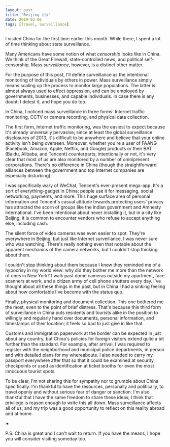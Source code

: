 ```yaml
---
layout: post
title: "Beijing 🇨🇳"
date: 2019-02-06
tags: [Travel, Surveillance]
---
```


<!-- cspell:words FAANG Tencent -->

I visited China for the first time earlier this month. While there, I spent
a lot of time thinking about state surveillance.

Many Americans have some notion of what _censorship_ looks like in China. We
think of the Great Firewall, state-controlled news, and political
self-censorship. Mass _surveillance_, however, is a distinct other matter.

For the purpose of this post, I'll define surveillance as the intentional
monitoring of individuals by others in power. Mass surveillance simply means
scaling up the process to monitor large populations. The latter is almost
always used to effect oppression, and can be employed by governments,
businesses, and capable individuals. In case there is any doubt: I detest it,
and hope you do too.

In China, I noticed mass surveillance in three forms: Internet traffic
monitoring, CCTV or camera recording, and physical data collection.

The first form, Internet traffic monitoring, was the easiest to expect because
it's already universally pervasive; since at least the global surveillance
disclosures of 2013, it's difficult to be anywhere and believe that your online
activity isn't being overseen. Moreover, whether you're a user of FAANG
(Facebook, Amazon, Apple, Netflix, and Google) products or their BAT (Baidu,
Alibaba, and Tencent) counterparts, intentionally or not, it's very clear that
most of us are also monitored by a number of omnipresent corporations. There's
no difference in China (though the straightforward alliances between the
government and top Internet companies are especially disturbing).

I was specifically wary of WeChat, Tencent's ever-present mega-app. It's a sort
of everything-gadget in China: people use it for messaging, social networking,
payments, and more. This huge surface area of personal information and
Tencent's casual attitude towards protecting users' privacy has attracted the
scorn of groups like the Indian government and Amnesty International. I've been
intentional about never installing it, but in a city like Beijing, it is common
to encounter vendors who refuse to accept anything else, including cash.

The silent force of video cameras was even easier to spot. They're everywhere
in Beijing, but just like Internet surveillance, I was never sure who was
watching. There's really nothing even that notable about the apparent mechanics
of the camera networks, but I couldn't stop thinking about them.

I couldn't stop thinking about them because I knew they reminded me of
a hypocrisy in my world view: why did they bother me more than the network of
ones in New York? I walk past dome cameras outside my apartment, face scanners
at work, and a citizen army of cell phone shutters every day. I've thought
about all these things in the past, but in China I had a sinking feeling about
how comfortable I've become with the status quo.

Finally, physical monitoring and document collection. This one bothered me the
most, even to the point of brief distress. That's because this third form of
surveillance in China puts residents and tourists alike in the position to
willingly and regularly hand over documents, personal information, and
timestamps of their location; it feels so bad to just give in like that.

Customs and immigration paperwork at the border can be expected in just about
any country, but China's policies for foreign visitors extend quite a bit
further than the standard. For example, after arrival, I was required to
register with the neighborhood and municipal police departments, in person and
with detailed plans for my whereabouts. I also needed to carry my passport
everywhere after that so that it could be examined at security checkpoints or
used as identification at ticket booths for even the most innocuous tourist
spots.

To be clear, I'm not sharing this for sympathy nor to grumble about China
specifically. I'm thankful to have the resources, personally and politically,
to travel openly and without serious fear of danger or sanction. I'm also
thankful that I have the same freedom to share these ideas; I think that
privilege is reason enough to write this all down. Mass surveillance affects
all of us, and my trip was a good opportunity to reflect on this reality abroad
and at home.

&#10087;

P.S. China is great and I can't wait to return. If you have the means, I hope
you will consider visiting someday too.
